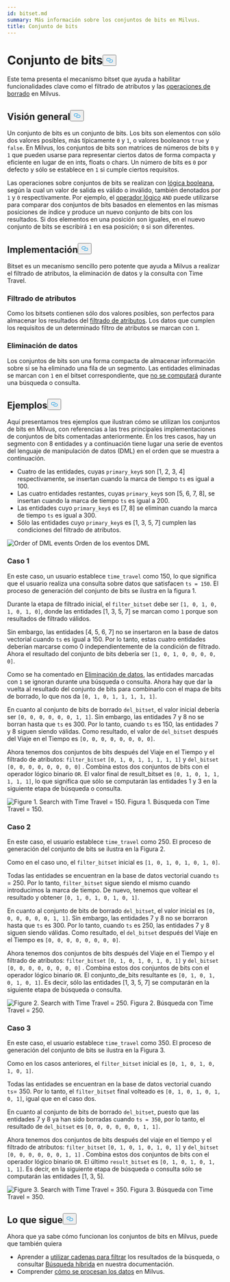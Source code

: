 ```yaml
---
id: bitset.md
summary: Más información sobre los conjuntos de bits en Milvus.
title: Conjunto de bits
---
```

<h1 id="Bitset" class="common-anchor-header">Conjunto de bits<button data-href="#Bitset" class="anchor-icon" translate="no">
      <svg translate="no"
        aria-hidden="true"
        focusable="false"
        height="20"
        version="1.1"
        viewBox="0 0 16 16"
        width="16"
      >
        <path
          fill="#0092E4"
          fill-rule="evenodd"
          d="M4 9h1v1H4c-1.5 0-3-1.69-3-3.5S2.55 3 4 3h4c1.45 0 3 1.69 3 3.5 0 1.41-.91 2.72-2 3.25V8.59c.58-.45 1-1.27 1-2.09C10 5.22 8.98 4 8 4H4c-.98 0-2 1.22-2 2.5S3 9 4 9zm9-3h-1v1h1c1 0 2 1.22 2 2.5S13.98 12 13 12H9c-.98 0-2-1.22-2-2.5 0-.83.42-1.64 1-2.09V6.25c-1.09.53-2 1.84-2 3.25C6 11.31 7.55 13 9 13h4c1.45 0 3-1.69 3-3.5S14.5 6 13 6z"
        ></path>
      </svg>
    </button></h1><p>Este tema presenta el mecanismo bitset que ayuda a habilitar funcionalidades clave como el filtrado de atributos y las <a href="https://milvus.io/blog/2022-02-07-how-milvus-deletes-streaming-data-in-distributed-cluster.md">operaciones de borrado</a> en Milvus.</p>
<h2 id="Overview" class="common-anchor-header">Visión general<button data-href="#Overview" class="anchor-icon" translate="no">
      <svg translate="no"
        aria-hidden="true"
        focusable="false"
        height="20"
        version="1.1"
        viewBox="0 0 16 16"
        width="16"
      >
        <path
          fill="#0092E4"
          fill-rule="evenodd"
          d="M4 9h1v1H4c-1.5 0-3-1.69-3-3.5S2.55 3 4 3h4c1.45 0 3 1.69 3 3.5 0 1.41-.91 2.72-2 3.25V8.59c.58-.45 1-1.27 1-2.09C10 5.22 8.98 4 8 4H4c-.98 0-2 1.22-2 2.5S3 9 4 9zm9-3h-1v1h1c1 0 2 1.22 2 2.5S13.98 12 13 12H9c-.98 0-2-1.22-2-2.5 0-.83.42-1.64 1-2.09V6.25c-1.09.53-2 1.84-2 3.25C6 11.31 7.55 13 9 13h4c1.45 0 3-1.69 3-3.5S14.5 6 13 6z"
        ></path>
      </svg>
    </button></h2><p>Un conjunto de bits es un conjunto de bits. Los bits son elementos con sólo dos valores posibles, más típicamente <code translate="no">0</code> y <code translate="no">1</code>, o valores booleanos <code translate="no">true</code> y <code translate="no">false</code>. En Milvus, los conjuntos de bits son matrices de números de bits <code translate="no">0</code> y <code translate="no">1</code> que pueden usarse para representar ciertos datos de forma compacta y eficiente en lugar de en ints, floats o chars. Un número de bits es <code translate="no">0</code> por defecto y sólo se establece en <code translate="no">1</code> si cumple ciertos requisitos.</p>
<p>Las operaciones sobre conjuntos de bits se realizan con <a href="/docs/es/boolean.md">lógica booleana</a>, según la cual un valor de salida es válido o inválido, también denotados por <code translate="no">1</code> y <code translate="no">0</code> respectivamente. Por ejemplo, el <a href="https://milvus.io/docs/v2.1.x/boolean.md#Logical-operators">operador lógico</a> <code translate="no">AND</code> puede utilizarse para comparar dos conjuntos de bits basados en elementos en las mismas posiciones de índice y produce un nuevo conjunto de bits con los resultados. Si dos elementos en una posición son iguales, en el nuevo conjunto de bits se escribirá <code translate="no">1</code> en esa posición; <code translate="no">0</code> si son diferentes.</p>
<h2 id="Implementation" class="common-anchor-header">Implementación<button data-href="#Implementation" class="anchor-icon" translate="no">
      <svg translate="no"
        aria-hidden="true"
        focusable="false"
        height="20"
        version="1.1"
        viewBox="0 0 16 16"
        width="16"
      >
        <path
          fill="#0092E4"
          fill-rule="evenodd"
          d="M4 9h1v1H4c-1.5 0-3-1.69-3-3.5S2.55 3 4 3h4c1.45 0 3 1.69 3 3.5 0 1.41-.91 2.72-2 3.25V8.59c.58-.45 1-1.27 1-2.09C10 5.22 8.98 4 8 4H4c-.98 0-2 1.22-2 2.5S3 9 4 9zm9-3h-1v1h1c1 0 2 1.22 2 2.5S13.98 12 13 12H9c-.98 0-2-1.22-2-2.5 0-.83.42-1.64 1-2.09V6.25c-1.09.53-2 1.84-2 3.25C6 11.31 7.55 13 9 13h4c1.45 0 3-1.69 3-3.5S14.5 6 13 6z"
        ></path>
      </svg>
    </button></h2><p>Bitset es un mecanismo sencillo pero potente que ayuda a Milvus a realizar el filtrado de atributos, la eliminación de datos y la consulta con Time Travel.</p>
<h3 id="Attribute-filtering" class="common-anchor-header">Filtrado de atributos</h3><p>Como los bitsets contienen sólo dos valores posibles, son perfectos para almacenar los resultados del <a href="https://milvus.io/docs/v2.1.x/hybridsearch.md">filtrado de atributos</a>. Los datos que cumplen los requisitos de un determinado filtro de atributos se marcan con <code translate="no">1</code>.</p>
<h3 id="Data-deletion" class="common-anchor-header">Eliminación de datos</h3><p>Los conjuntos de bits son una forma compacta de almacenar información sobre si se ha eliminado una fila de un segmento. Las entidades eliminadas se marcan con <code translate="no">1</code> en el bitset correspondiente, que <a href="https://milvus.io/blog/deleting-data-in-milvus.md">no se computará</a> durante una búsqueda o consulta.</p>
<h2 id="Examples" class="common-anchor-header">Ejemplos<button data-href="#Examples" class="anchor-icon" translate="no">
      <svg translate="no"
        aria-hidden="true"
        focusable="false"
        height="20"
        version="1.1"
        viewBox="0 0 16 16"
        width="16"
      >
        <path
          fill="#0092E4"
          fill-rule="evenodd"
          d="M4 9h1v1H4c-1.5 0-3-1.69-3-3.5S2.55 3 4 3h4c1.45 0 3 1.69 3 3.5 0 1.41-.91 2.72-2 3.25V8.59c.58-.45 1-1.27 1-2.09C10 5.22 8.98 4 8 4H4c-.98 0-2 1.22-2 2.5S3 9 4 9zm9-3h-1v1h1c1 0 2 1.22 2 2.5S13.98 12 13 12H9c-.98 0-2-1.22-2-2.5 0-.83.42-1.64 1-2.09V6.25c-1.09.53-2 1.84-2 3.25C6 11.31 7.55 13 9 13h4c1.45 0 3-1.69 3-3.5S14.5 6 13 6z"
        ></path>
      </svg>
    </button></h2><p>Aquí presentamos tres ejemplos que ilustran cómo se utilizan los conjuntos de bits en Milvus, con referencias a las tres principales implementaciones de conjuntos de bits comentadas anteriormente. En los tres casos, hay un segmento con 8 entidades y a continuación tiene lugar una serie de eventos del lenguaje de manipulación de datos (DML) en el orden que se muestra a continuación.</p>
<ul>
<li>Cuatro de las entidades, cuyas <code translate="no">primary_key</code>s son [1, 2, 3, 4] respectivamente, se insertan cuando la marca de tiempo <code translate="no">ts</code> es igual a 100.</li>
<li>Las cuatro entidades restantes, cuyas <code translate="no">primary_key</code>s son [5, 6, 7, 8], se insertan cuando la marca de tiempo <code translate="no">ts</code> es igual a 200.</li>
<li>Las entidades cuyo <code translate="no">primary_key</code>s es [7, 8] se eliminan cuando la marca de tiempo <code translate="no">ts</code> es igual a 300.</li>
<li>Sólo las entidades cuyo <code translate="no">primary_key</code>s es [1, 3, 5, 7] cumplen las condiciones del filtrado de atributos.</li>
</ul>
<p>
  
   <span class="img-wrapper"> <img translate="no" src="/docs/v2.6.x/assets/bitset_0.svg" alt="Order of DML events" class="doc-image" id="order-of-dml-events" />
   </span> <span class="img-wrapper"> <span>Orden de los eventos DML</span> </span></p>
<h3 id="Case-one" class="common-anchor-header">Caso 1</h3><p>En este caso, un usuario establece <code translate="no">time_travel</code> como 150, lo que significa que el usuario realiza una consulta sobre datos que satisfacen <code translate="no">ts = 150</code>. El proceso de generación del conjunto de bits se ilustra en la figura 1.</p>
<p>Durante la etapa de filtrado inicial, el <code translate="no">filter_bitset</code> debe ser <code translate="no">[1, 0, 1, 0, 1, 0, 1, 0]</code>, donde las entidades [1, 3, 5, 7] se marcan como <code translate="no">1</code> porque son resultados de filtrado válidos.</p>
<p>Sin embargo, las entidades [4, 5, 6, 7] no se insertaron en la base de datos vectorial cuando <code translate="no">ts</code> es igual a 150. Por lo tanto, estas cuatro entidades deberían marcarse como 0 independientemente de la condición de filtrado. Ahora el resultado del conjunto de bits debería ser <code translate="no">[1, 0, 1, 0, 0, 0, 0, 0]</code>.</p>
<p>Como se ha comentado en <a href="#data-deletion">Eliminación de datos</a>, las entidades marcadas con <code translate="no">1</code> se ignoran durante una búsqueda o consulta. Ahora hay que dar la vuelta al resultado del conjunto de bits para combinarlo con el mapa de bits de borrado, lo que nos da <code translate="no">[0, 1, 0, 1, 1, 1, 1, 1]</code>.</p>
<p>En cuanto al conjunto de bits de borrado <code translate="no">del_bitset</code>, el valor inicial debería ser <code translate="no">[0, 0, 0, 0, 0, 0, 1, 1]</code>. Sin embargo, las entidades 7 y 8 no se borran hasta que <code translate="no">ts</code> es 300. Por lo tanto, cuando <code translate="no">ts</code> es 150, las entidades 7 y 8 siguen siendo válidas. Como resultado, el valor de <code translate="no">del_bitset</code> después del Viaje en el Tiempo es <code translate="no">[0, 0, 0, 0, 0, 0, 0, 0]</code>.</p>
<p>Ahora tenemos dos conjuntos de bits después del Viaje en el Tiempo y el filtrado de atributos: <code translate="no">filter_bitset</code> <code translate="no">[0, 1, 0, 1, 1, 1, 1, 1]</code> y <code translate="no">del_bitset</code> <code translate="no">[0, 0, 0, 0, 0, 0, 0, 0]</code> .  Combina estos dos conjuntos de bits con el operador lógico binario <code translate="no">OR</code>. El valor final de result_bitset es <code translate="no">[0, 1, 0, 1, 1, 1, 1, 1]</code>, lo que significa que sólo se computarán las entidades 1 y 3 en la siguiente etapa de búsqueda o consulta.</p>
<p>
 <span class="img-wrapper">
   <img translate="no" src="/docs/v2.6.x/assets/bitset_1.jpg" alt="Figure 1. Search with Time Travel = 150." class="doc-image" id="figure-1.-search-with-time-travel-=-150." />
   <span>Figura 1. Búsqueda con Time Travel = 150</span>. </span></p>
<h3 id="Case-two" class="common-anchor-header">Caso 2</h3><p>En este caso, el usuario establece <code translate="no">time_travel</code> como 250. El proceso de generación del conjunto de bits se ilustra en la Figura 2.</p>
<p>Como en el caso uno, el <code translate="no">filter_bitset</code> inicial es <code translate="no">[1, 0, 1, 0, 1, 0, 1, 0]</code>.</p>
<p>Todas las entidades se encuentran en la base de datos vectorial cuando <code translate="no">ts</code> = 250. Por lo tanto, <code translate="no">filter_bitset</code> sigue siendo el mismo cuando introducimos la marca de tiempo. De nuevo, tenemos que voltear el resultado y obtener <code translate="no">[0, 1, 0, 1, 0, 1, 0, 1]</code>.</p>
<p>En cuanto al conjunto de bits de borrado <code translate="no">del_bitset</code>, el valor inicial es <code translate="no">[0, 0, 0, 0, 0, 0, 1, 1]</code>. Sin embargo, las entidades 7 y 8 no se borraron hasta que <code translate="no">ts</code> es 300. Por lo tanto, cuando <code translate="no">ts</code> es 250, las entidades 7 y 8 siguen siendo válidas. Como resultado, el <code translate="no">del_bitset</code> después del Viaje en el Tiempo es <code translate="no">[0, 0, 0, 0, 0, 0, 0, 0]</code>.</p>
<p>Ahora tenemos dos conjuntos de bits después del Viaje en el Tiempo y el filtrado de atributos: <code translate="no">filter_bitset</code> <code translate="no">[0, 1, 0, 1, 0, 1, 0, 1]</code> y <code translate="no">del_bitset</code> <code translate="no">[0, 0, 0, 0, 0, 0, 0, 0]</code> . Combina estos dos conjuntos de bits con el operador lógico binario <code translate="no">OR</code>. El conjunto_de_bits resultante es <code translate="no">[0, 1, 0, 1, 0, 1, 0, 1]</code>. Es decir, sólo las entidades [1, 3, 5, 7] se computarán en la siguiente etapa de búsqueda o consulta.</p>
<p>
 <span class="img-wrapper">
   <img translate="no" src="/docs/v2.6.x/assets/bitset_2.jpg" alt="Figure 2. Search with Time Travel = 250." class="doc-image" id="figure-2.-search-with-time-travel-=-250." />
   <span>Figura 2. Búsqueda con Time Travel = 250</span>. </span></p>
<h3 id="Case-three" class="common-anchor-header">Caso 3</h3><p>En este caso, el usuario establece <code translate="no">time_travel</code> como 350. El proceso de generación del conjunto de bits se ilustra en la Figura 3.</p>
<p>Como en los casos anteriores, el <code translate="no">filter_bitset</code> inicial es <code translate="no">[0, 1, 0, 1, 0, 1, 0, 1]</code>.</p>
<p>Todas las entidades se encuentran en la base de datos vectorial cuando <code translate="no">ts</code>= 350. Por lo tanto, el <code translate="no">filter_bitset</code> final volteado es <code translate="no">[0, 1, 0, 1, 0, 1, 0, 1]</code>, igual que en el caso dos.</p>
<p>En cuanto al conjunto de bits de borrado <code translate="no">del_bitset</code>, puesto que las entidades 7 y 8 ya han sido borradas cuando <code translate="no">ts = 350</code>, por lo tanto, el resultado de <code translate="no">del_bitset</code> es <code translate="no">[0, 0, 0, 0, 0, 0, 1, 1]</code>.</p>
<p>Ahora tenemos dos conjuntos de bits después del viaje en el tiempo y el filtrado de atributos: <code translate="no">filter_bitset</code> <code translate="no">[0, 1, 0, 1, 0, 1, 0, 1]</code> y <code translate="no">del_bitset</code> <code translate="no">[0, 0, 0, 0, 0, 0, 1, 1]</code> .  Combina estos dos conjuntos de bits con el operador lógico binario <code translate="no">OR</code>. El último <code translate="no">result_bitset</code> es <code translate="no">[0, 1, 0, 1, 0, 1, 1, 1]</code>. Es decir, en la siguiente etapa de búsqueda o consulta sólo se computarán las entidades [1, 3, 5].</p>
<p>
 <span class="img-wrapper">
   <img translate="no" src="/docs/v2.6.x/assets/bitset_3.jpg" alt="Figure 3. Search with Time Travel = 350." class="doc-image" id="figure-3.-search-with-time-travel-=-350." />
   <span>Figura 3. Búsqueda con Time Travel = 350</span>. </span></p>
<h2 id="Whats-next" class="common-anchor-header">Lo que sigue<button data-href="#Whats-next" class="anchor-icon" translate="no">
      <svg translate="no"
        aria-hidden="true"
        focusable="false"
        height="20"
        version="1.1"
        viewBox="0 0 16 16"
        width="16"
      >
        <path
          fill="#0092E4"
          fill-rule="evenodd"
          d="M4 9h1v1H4c-1.5 0-3-1.69-3-3.5S2.55 3 4 3h4c1.45 0 3 1.69 3 3.5 0 1.41-.91 2.72-2 3.25V8.59c.58-.45 1-1.27 1-2.09C10 5.22 8.98 4 8 4H4c-.98 0-2 1.22-2 2.5S3 9 4 9zm9-3h-1v1h1c1 0 2 1.22 2 2.5S13.98 12 13 12H9c-.98 0-2-1.22-2-2.5 0-.83.42-1.64 1-2.09V6.25c-1.09.53-2 1.84-2 3.25C6 11.31 7.55 13 9 13h4c1.45 0 3-1.69 3-3.5S14.5 6 13 6z"
        ></path>
      </svg>
    </button></h2><p>Ahora que ya sabe cómo funcionan los conjuntos de bits en Milvus, puede que también quiera</p>
<ul>
<li>Aprender a <a href="https://milvus.io/blog/2022-08-08-How-to-use-string-data-to-empower-your-similarity-search-applications.md">utilizar cadenas para filtrar</a> los resultados de la búsqueda, o consultar <a href="https://milvus.io/docs/hybridsearch.md">Búsqueda híbrida</a> en nuestra documentación.</li>
<li>Comprender <a href="https://milvus.io/docs/v2.1.x/data_processing.md">cómo se procesan los datos</a> en Milvus.</li>
</ul>
